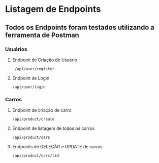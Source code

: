 
# Listagem de Endpoints

## Todos os Endpoints foram testados utilizando a ferramenta de Postman

### Usuários
1. Endpoint de Criação de Usuário
   ```
    /api/user/register
   ```
2. Endpoint de Login 
   ```
   /api/user/login
   ```   
### Carros
1. Endpoint de criação de carro
   ```
   /api/product/create
   ```
2. Endpoint de listagem de todos os carros
   ```
   /api/product/cars
   ```
3. Endpoints de DELEÇÃO e UPDATE de carros
   ```
   /api/product/cars/:id
   ```
